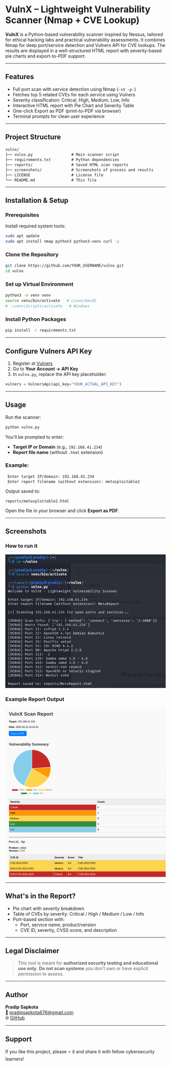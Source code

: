 # VulnX – Lightweight Vulnerability Scanner (Nmap + CVE Lookup)

**VulnX** is a Python-based vulnerability scanner inspired by Nessus, tailored for ethical hacking labs and practical vulnerability assessments. It combines Nmap for deep port/service detection and Vulners API for CVE lookups. The results are displayed in a well-structured HTML report with severity-based pie charts and export-to-PDF support.

---

## Features

- Full port scan with service detection using Nmap (`-sV -p-`)
- Fetches top 5 related CVEs for each service using Vulners
- Severity classification: Critical, High, Medium, Low, Info
- Interactive HTML report with Pie Chart and Severity Table
- One-click Export as PDF (print-to-PDF via browser)
- Terminal prompts for clean user experience

---

## Project Structure

```
vulnx/
├── vulnx.py                 # Main scanner script
├── requirements.txt         # Python dependencies
├── reports/                 # Saved HTML scan reports
├── screenshots/             # Screenshots of process and results
├── LICENSE                  # License file
└── README.md                # This file
```

---

## Installation & Setup

### Prerequisites
Install required system tools:
```bash
sudo apt update
sudo apt install nmap python3 python3-venv curl -y
```

### Clone the Repository
```bash
git clone https://github.com/YOUR_USERNAME/vulnx.git
cd vulnx
```

### Set up Virtual Environment
```bash
python3 -m venv venv
source venv/bin/activate   # Linux/macOS
# .\venv\Scripts\activate   # Windows
```

### Install Python Packages
```bash
pip install -r requirements.txt
```

---

## Configure Vulners API Key

1. Register at [Vulners](https://vulners.com)
2. Go to **Your Account → API Key**
3. In `vulnx.py`, replace the API key placeholder:
```python
vulners = VulnersApi(api_key="YOUR_ACTUAL_API_KEY")
```

---

## Usage

Run the scanner:
```bash
python vulnx.py
```

You'll be prompted to enter:
- **Target IP or Domain** (e.g., `192.168.41.234`)
- **Report file name** (without `.html` extension)

### Example:
```
 Enter target IP/domain: 192.168.41.234
 Enter report filename (without extension): metasploitable2
```

Output saved to:
```
reports/metasploitable2.html
```
Open the file in your browser and click **Export as PDF**.

---

## Screenshots

### How to run it
![Process](screenshots/process.png)

### Example Report Output
![Metasploitable2 Scan Report](reports/metasploitable2.html.png)

---

## What's in the Report?

- Pie chart with severity breakdown
- Table of CVEs by severity: Critical / High / Medium / Low / Info
- Port-based section with:
  - Port, service name, product/version
  - CVE ID, severity, CVSS score, and description

---

## Legal Disclaimer
> This tool is meant for **authorized security testing and educational use only**.
> **Do not scan systems** you don’t own or have explicit permission to assess.

---

## Author

**Pradip Sapkota**  
📧 pradipsapkota676@gmail.com  
🌐 [GitHub](https://github.com/YOUR_USERNAME)

---

## Support
If you like this project, please ⭐ it and share it with fellow cybersecurity learners!

